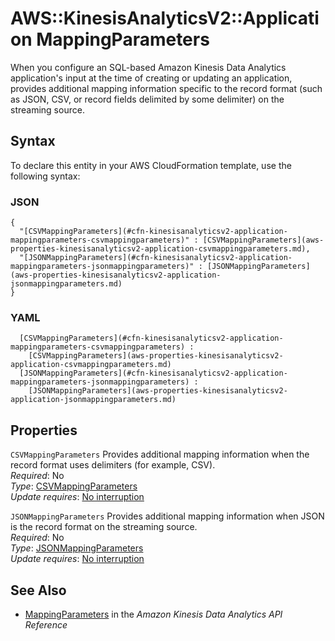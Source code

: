 # AWS::KinesisAnalyticsV2::Application MappingParameters<a name="aws-properties-kinesisanalyticsv2-application-mappingparameters"></a>

When you configure an SQL\-based Amazon Kinesis Data Analytics application's input at the time of creating or updating an application, provides additional mapping information specific to the record format \(such as JSON, CSV, or record fields delimited by some delimiter\) on the streaming source\.

## Syntax<a name="aws-properties-kinesisanalyticsv2-application-mappingparameters-syntax"></a>

To declare this entity in your AWS CloudFormation template, use the following syntax:

### JSON<a name="aws-properties-kinesisanalyticsv2-application-mappingparameters-syntax.json"></a>

```
{
  "[CSVMappingParameters](#cfn-kinesisanalyticsv2-application-mappingparameters-csvmappingparameters)" : [CSVMappingParameters](aws-properties-kinesisanalyticsv2-application-csvmappingparameters.md),
  "[JSONMappingParameters](#cfn-kinesisanalyticsv2-application-mappingparameters-jsonmappingparameters)" : [JSONMappingParameters](aws-properties-kinesisanalyticsv2-application-jsonmappingparameters.md)
}
```

### YAML<a name="aws-properties-kinesisanalyticsv2-application-mappingparameters-syntax.yaml"></a>

```
﻿  [CSVMappingParameters](#cfn-kinesisanalyticsv2-application-mappingparameters-csvmappingparameters) : 
    [CSVMappingParameters](aws-properties-kinesisanalyticsv2-application-csvmappingparameters.md)
﻿  [JSONMappingParameters](#cfn-kinesisanalyticsv2-application-mappingparameters-jsonmappingparameters) : 
    [JSONMappingParameters](aws-properties-kinesisanalyticsv2-application-jsonmappingparameters.md)
```

## Properties<a name="aws-properties-kinesisanalyticsv2-application-mappingparameters-properties"></a>

`CSVMappingParameters`  <a name="cfn-kinesisanalyticsv2-application-mappingparameters-csvmappingparameters"></a>
Provides additional mapping information when the record format uses delimiters \(for example, CSV\)\.  
*Required*: No  
*Type*: [CSVMappingParameters](aws-properties-kinesisanalyticsv2-application-csvmappingparameters.md)  
*Update requires*: [No interruption](https://docs.aws.amazon.com/AWSCloudFormation/latest/UserGuide/using-cfn-updating-stacks-update-behaviors.html#update-no-interrupt)

`JSONMappingParameters`  <a name="cfn-kinesisanalyticsv2-application-mappingparameters-jsonmappingparameters"></a>
Provides additional mapping information when JSON is the record format on the streaming source\.  
*Required*: No  
*Type*: [JSONMappingParameters](aws-properties-kinesisanalyticsv2-application-jsonmappingparameters.md)  
*Update requires*: [No interruption](https://docs.aws.amazon.com/AWSCloudFormation/latest/UserGuide/using-cfn-updating-stacks-update-behaviors.html#update-no-interrupt)

## See Also<a name="aws-properties-kinesisanalyticsv2-application-mappingparameters--seealso"></a>
+  [MappingParameters](https://docs.aws.amazon.com/kinesisanalytics/latest/apiv2/API_MappingParameters.html) in the *Amazon Kinesis Data Analytics API Reference* 